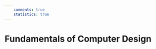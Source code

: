 ```yaml
---
    comments: true
    statistics: true
---
```


# Fundamentals of Computer Design






































